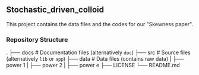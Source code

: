 ## Stochastic_driven_colloid

This project contains the data files and the codes for our "Skewness paper".

### Repository Structure

.
    ├── docs                    # Documentation files (alternatively `doc`)
    ├── src                     # Source files (alternatively `lib` or `app`)
    ├── data                    # Data files (contains raw data)
    |   ├── power 1
    |   ├── power 2
    |   ├── power e
    ├── LICENSE
    └── README.md
